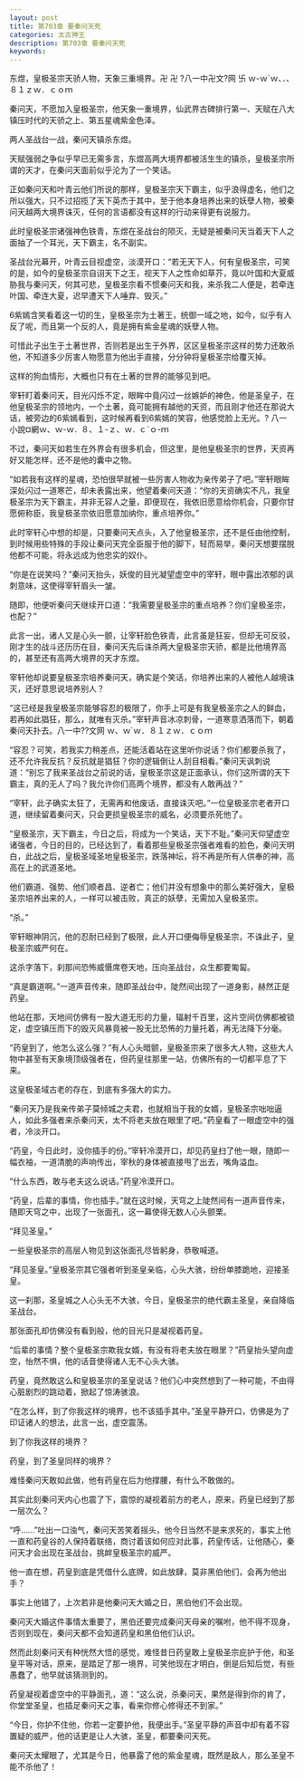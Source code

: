 ```yaml
---
layout: post
title: 第703章 要秦问天死
categories: 太古神王
description: 第703章 要秦问天死
keywords:
---
```


东煜，皇极圣宗天骄人物，天象三重境界。卍 卍 ?八一中卍文?网 卐 ｗ-ｗ`ｗ、．、８１ｚｗ．ｃｏｍ

秦问天，不愿加入皇极圣宗，他天象一重境界，仙武界古碑排行第一、天赋在八大镇压时代的天骄之上、第五星魂紫金色泽。

两人圣战台一战，秦问天镇杀东煜。

天赋强弱之争似乎早已无需多言，东煜高两大境界都被活生生的镇杀，皇极圣宗所谓的天才，在秦问天面前似乎沦为了一个笑话。

正如秦问天和叶青云他们所说的那样，皇极圣宗天下霸主，似乎浪得虚名，他们之所以强大，只不过招揽了天下英杰于其中，至于他本身培养出来的妖孽人物，被秦问天越两大境界诛灭，任何的言语都没有这样的行动来得更有说服力。

此时皇极圣宗诸强神色铁青，东煜在圣战台的陨灭，无疑是被秦问天当着天下人之面抽了一个耳光，天下霸主，名不副实。

圣战台光幕开，叶青云目视虚空，淡漠开口：“若无天下人，何有皇极圣宗，可笑的是，如今的皇极圣宗自诩天下之王，视天下人之性命如草芥，竟以叶国和大夏威胁我与秦问天，何其可悲，皇极圣宗看不惯秦问天和我，来杀我二人便是，若牵连叶国、牵连大夏，迟早遭天下人唾弃、毁灭。”

6紫嫣含笑看着这一切的生，皇极圣宗为土著王，统御一域之地，如今，似乎有人反了呢，而且第一个反的人，竟是拥有紫金星魂的妖孽人物。

可惜此子出生于土著世界，否则若是出生于外界，区区皇极圣宗这样的势力还敢杀他，不知道多少厉害人物愿意为他出手直接，分分钟将皇极圣宗给覆灭掉。

这样的狗血情形，大概也只有在土著的世界的能够见到吧。

宰轩盯着秦问天，目光闪烁不定，眼眸中竟闪过一丝嫉妒的神色，他是圣皇子，在他皇极圣宗的领地内，一个土著，竟可能拥有越他的天资，而且刚才他还在那说大话，被旁边的6紫嫣看到，这时候再看到6紫嫣的笑容，他感觉脸上无光。? 八一小說¤網ｗ、ｗ-ｗ`．`８、１-ｚ、ｗ`．`ｃ`ｏ-ｍ

不过，秦问天如若生在外界会有很多机会，但这里，是他皇极圣宗的世界，天资再好又能怎样，还不是他的囊中之物。

“如若我有这样的星魂，恐怕很早就被一些厉害人物收为亲传弟子了吧。”宰轩眼眸深处闪过一道寒芒，却未表露出来，他望着秦问天道：“你的天资确实不凡，我皇极圣宗为天下霸主，并非无容人之量，即便现在，我依旧愿意给你机会，只要你甘愿俯称臣，我皇极圣宗依旧愿意加纳你，重点培养你。”

此时宰轩心中想的却是，只要秦问天点头，入了他皇极圣宗，还不是任由他控制，到时候用些特殊的手段让秦问天完全臣服于他的脚下，轻而易举，秦问天想要摆脱他都不可能，将永远成为他忠实的奴仆。

“你是在说笑吗？”秦问天抬头，妖俊的目光凝望虚空中的宰轩，眼中露出浓郁的讽刺意味，这使得宰轩眉头一皱。

随即，他便听秦问天继续开口道：“我需要皇极圣宗的重点培养？你们皇极圣宗，也配？”

此言一出，诸人又是心头一颤，让宰轩脸色铁青，此言虽是狂妄，但却无可反驳，刚才生的战斗还历历在目，秦问天先后诛杀两大皇极圣宗天骄，都是比他境界高的，甚至还有高两大境界的天才东煜。

宰轩他却说要皇极圣宗培养秦问天，确实是个笑话，你培养出来的人被他人越境诛灭，还好意思说培养别人？

“这已经是我皇极圣宗能够容忍的极限了，你手上可是有我皇极圣宗之人的鲜血，若再如此猖狂，那么，就唯有灭杀。”宰轩声音冰凉刺骨，一道寒意洒落而下，朝着秦问天扑去。八一中??文网  ｗ、ｗ`ｗ．８１ｚｗ．ｃｏｍ

“容忍？可笑，若我实力稍差点，还能活着站在这里听你说话？你们都要杀我了，还不允许我反抗？反抗就是猖狂？你的逻辑倒让人刮目相看。”秦问天讽刺说道：“别忘了我来圣战台之前说的话，皇极圣宗这是正面承认，你们这所谓的天下霸主，真的无人了吗？我允许你们高两个境界，都没有人敢再战？”

“宰轩，此子确实太狂了，无需再和他废话，直接诛灭吧。”一位皇极圣宗老者开口道，继续留着秦问天，只会更损皇极圣宗的威名，必须要杀死他了。

“皇极圣宗，天下霸主，今日之后，将成为一个笑话，天下不耻。”秦问天仰望虚空诸强者，今日的目的，已经达到了，看着那些皇极圣宗强者难看的脸色，秦问天明白，此战之后，皇极圣域圣地皇极圣宗，跌落神坛，将不再是所有人供奉的神，高高在上的武道圣地。

他们霸道、强势、他们顺者昌、逆者亡；他们并没有想象中的那么美好强大，皇极圣宗培养出来的人，一样可以被击败，真正的妖孽，无需加入皇极圣宗。

“杀。”

宰轩眼神阴沉，他的忍耐已经到了极限，此人开口便侮辱皇极圣宗，不诛此子，皇极圣宗威严何在。

这杀字落下，刹那间恐怖威慑席卷天地，压向圣战台，众生都要匍匐。

“真是霸道啊。”一道声音传来，随即圣战台中，陡然间出现了一道身影，赫然正是药皇。

他站在那，天地间仿佛有一股大道无形的力量，辐射千百里，这片空间仿佛都被锁定，虚空镇压而下的毁灭风暴竟被一股无比恐怖的力量托着，再无法降下分毫。

“药皇到了，他怎么这么强？”有人心头暗颤，皇极圣宗来了很多大人物，这些大人物中甚至有天象境顶级强者在，但药皇往那里一站，仿佛所有的一切都平息了下来。

这皇极圣域古老的存在，到底有多强大的实力。

“秦问天乃是我亲传弟子莫倾城之夫君，也就相当于我的女婿，皇极圣宗咄咄逼人，如此多强者来杀秦问天，太不将老夫放在眼里了吧。”药皇看了一眼虚空中的强者，冷淡开口。

“药皇，今日此时，没你插手的份。”宰轩冷漠开口，却见药皇扫了他一眼，随即一幅衣袖，一道清脆的声响传出，宰秋的身体被直接甩了出去，嘴角溢血。

“什么东西，敢与老夫这么说话。”药皇冷漠开口。

“药皇，后辈的事情，你也插手。”就在这时候，天穹之上陡然间有一道声音传来，随即天穹之中，出现了一张面孔，这一幕使得无数人心头颤栗。

“拜见圣皇。”

一些皇极圣宗的高层人物见到这张面孔尽皆躬身，恭敬喊道。

“拜见圣皇。”皇极圣宗其它强者听到圣皇亲临，心头大骇，纷纷单膝跪地，迎接圣皇。

这一刹那，圣皇城之人心头无不大骇，今日，皇极圣宗的绝代霸主圣皇，亲自降临圣战台。

那张面孔却仿佛没有看到般，他的目光只是凝视着药皇。

“后辈的事情？整个皇极圣宗欺我女婿，有没有将老夫放在眼里？”药皇抬头望向虚空，怡然不惧，他的话音使得诸人无不心头大骇。

药皇，竟然敢这么和皇极圣宗的圣皇说话？他们心中突然想到了一种可能，不由得心脏剧烈的跳动着，掀起了惊涛骇浪。

“在怎么样，到了你我这样的境界，也不该插手其中。”圣皇平静开口，仿佛是为了印证诸人的想法，此言一出，虚空震荡。

到了你我这样的境界？

药皇，到了圣皇同样的境界？

难怪秦问天敢如此做，他有药皇在后为他撑腰，有什么不敢做的。

其实此刻秦问天内心也震了下，震惊的凝视着前方的老人，原来，药皇已经到了那一层次么？

“呼……”吐出一口浊气，秦问天苦笑着摇头，他今日当然不是来求死的，事实上他一直和药皇谷的人保持着联络，商讨着该如何应对此事，药皇传话，让他随心，秦问天才会出现在圣战台，挑衅皇极圣宗的威严。

他一直在想，药皇到底是凭借什么底牌，如此放肆，莫非黑伯他们，会再为他出手？

事实上他错了，上次若非是他秦问天大婚之日，黑伯他们不会出现。

秦问天大婚这件事情太重要了，黑伯还要完成秦问天母亲的嘱咐，他不得不现身，否则到现在，秦问天都不会知道药皇和黑伯他们认识。

然而此刻秦问天有种恍然大悟的感觉，难怪昔日药皇敢上皇极圣宗庇护于他，和圣皇平等对话，原来，是踏足了那一境界，可笑他现在才明白，倒是后知后觉，有些愚蠢了，他早就该猜测到的。

药皇凝视着虚空中的平静面孔，道：“这么说，杀秦问天，果然是得到你的肯了，你堂堂圣皇，也插足秦问天之事，看来你修心修得还不到家。”

“今日，你护不住他，你若一定要护他，我便出手。”圣皇平静的声音中却有着不容置疑的威严，他的话更是让人大骇，圣皇，都要秦问天死。

秦问天太耀眼了，尤其是今日，他暴露了他的紫金星魂，既然是敌人，那么圣皇不能不杀他了！
